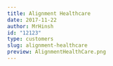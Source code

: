 ```yaml
---
title: Alignment Healthcare
date: 2017-11-22
author: MrHinsh
id: "12123"
type: customers
slug: alignment-healthcare
preview: AlignmentHealthCare.png
---
```


